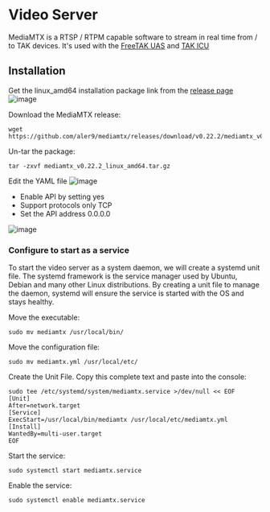 # Video Server
MediaMTX is a RTSP / RTPM capable software to stream in real time from / to TAK devices.
It's used with the [FreeTAK UAS](https://github.com/FreeTAKTeam/FreeTAKServer-User-Docs/blob/main/docs/tools/FreeTAKUAS.md) and [TAK ICU](https://github.com/FreeTAKTeam/FreeTAKServer-User-Docs/blob/main/docs/tools/takICU.md)

## Installation
Get the linux_amd64 installation package link  from the [release page](https://github.com/aler9/mediamtx/releases)
![image](https://user-images.githubusercontent.com/60719165/142771721-3479eda5-5a0c-49a3-ba34-f0970bd4882d.png)

Download the MediaMTX release:
```
wget https://github.com/aler9/mediamtx/releases/download/v0.22.2/mediamtx_v0.22.2_linux_amd64.tar.gz
```

Un-tar the package:
```
tar -zxvf mediamtx_v0.22.2_linux_amd64.tar.gz
```


Edit the YAML file
![image](https://user-images.githubusercontent.com/60719165/142767943-a3363aec-a250-4b02-9156-3b9a58627665.png)

- Enable API by setting yes
- Support protocols only TCP
- Set the  API address 0.0.0.0

![image](https://user-images.githubusercontent.com/60719165/142767998-72a03e49-9055-4d4e-ac90-e8e00c51ffa9.png)

### Configure to start as a service
To start the video server as a system daemon, we will create a systemd unit file. The systemd framework is the service manager used by Ubuntu, Debian and many other Linux distributions. By creating a unit file to manage the daemon, systemd will ensure the service is started with the OS and stays healthy.

Move the executable:

```
sudo mv mediamtx /usr/local/bin/
```
Move the configuration file:
```
sudo mv mediamtx.yml /usr/local/etc/
```

Create the Unit File. Copy this complete text and paste into the console:
```
sudo tee /etc/systemd/system/mediamtx.service >/dev/null << EOF
[Unit]
After=network.target
[Service]
ExecStart=/usr/local/bin/mediamtx /usr/local/etc/mediamtx.yml
[Install]
WantedBy=multi-user.target
EOF
```

Start the service:
```
sudo systemctl start mediamtx.service
```

Enable  the service:
```
sudo systemctl enable mediamtx.service
```
